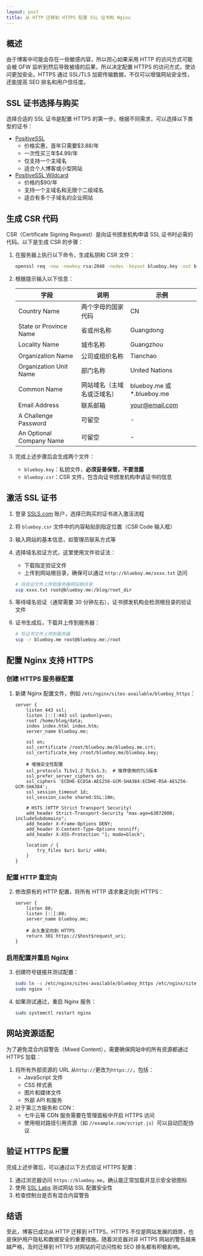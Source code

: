 ```yaml
---
layout: post
title: 从 HTTP 迁移到 HTTPS 配置 SSL 证书和 Nginx
---
```


## 概述

由于博客中可能会存在一些敏感内容，所以担心如果采用 HTTP 的访问方式可能会被 GFW 监听到然后导致被墙的后果，所以决定配置 HTTPS 的访问方式，使访问更加安全。HTTPS 通过 SSL/TLS 加密传输数据，不仅可以增强网站安全性，还能提高 SEO 排名和用户信任度。

## SSL 证书选择与购买

选择合适的 SSL 证书是配置 HTTPS 的第一步。根据不同需求，可以选择以下类型的证书：

- [PositiveSSL](https://www.ssls.com/ssl-certificates/comodo-positivessl) 
    - 价格实惠，首年只需要$3.88/年
    - 一次性买三年$4.99/年
    - 仅支持一个主域名
    - 适合个人博客或小型网站
- [PositiveSSL Wildcard](https://www.ssls.com/ssl-certificates/comodo-positivessl-wildcard) 
    - 价格约$90/年
    - 支持一个主域名和无限个二级域名
    - 适合有多个子域名的企业网站

## 生成 CSR 代码

CSR（Certificate Signing Request）是向证书颁发机构申请 SSL 证书时必需的代码。以下是生成 CSR 的步骤：

1. 在服务器上执行以下命令，生成私钥和 CSR 文件：

   ```bash
   openssl req -new -newkey rsa:2048 -nodes -keyout blueboy.key -out blueboy.csr
   ```

2. 根据提示输入以下信息：

   | 字段 | 说明 | 示例 |
   | --- | --- | --- |
   | Country Name | 两个字母的国家代码 | CN |
   | State or Province Name | 省或州名称 | Guangdong |
   | Locality Name | 城市名称 | Guangzhou |
   | Organization Name | 公司或组织名称 | Tianchao |
   | Organization Unit Name | 部门名称 | United Nations |
   | Common Name | 网站域名（主域名或泛域名） | blueboy.me 或 *.blueboy.me |
   | Email Address | 联系邮箱 | your@email.com |
   | A Challenge Password | 可留空 | - |
   | An Optional Company Name | 可留空 | - |

3. 完成上述步骤后会生成两个文件：
   - `blueboy.key`：私钥文件，**必须妥善保管，不要泄露**
   - `blueboy.csr`：CSR 文件，包含向证书颁发机构申请证书的信息

## 激活 SSL 证书

1. 登录 [SSLS.com](https://www.ssls.com/user/certificates) 账户，选择已购买的证书进入激活流程

2. 将 `blueboy.csr` 文件中的内容粘贴到指定位置（CSR Code 输入框）

3. 输入网站的基本信息，如管理员联系方式等

4. 选择域名验证方式，这里使用文件验证法：
   - 下载指定验证文件
   - 上传到网站根目录，确保可以通过 `http://blueboy.me/xxxx.txt` 访问

   ```bash
   # 将验证文件上传到服务器网站根目录
   scp xxxx.txt root@blueboy.me:/blog/root_dir
   ```

5. 等待域名验证（通常需要 30 分钟左右），证书颁发机构会检测根目录的验证文件

6. 证书生成后，下载并上传到服务器：

   ```bash
   # 将证书文件上传到服务器
   scp -r blueboy.me root@blueboy.me:/root
   ```

## 配置 Nginx 支持 HTTPS

### 创建 HTTPS 服务器配置

1. 新建 Nginx 配置文件，例如 `/etc/nginx/sites-available/blueboy_https`：

   ```nginx
   server {
       listen 443 ssl;
       listen [::]:443 ssl ipv6only=on;
       root /home/blog/data;
       index index.html index.htm;
       server_name blueboy.me;

       ssl on;
       ssl_certificate /root/blueboy.me/blueboy.me.crt;
       ssl_certificate_key /root/blueboy.me/blueboy.key;

       # 增强安全性配置
       ssl_protocols TLSv1.2 TLSv1.3;  # 推荐使用的TLS版本
       ssl_prefer_server_ciphers on;
       ssl_ciphers 'ECDHE-ECDSA-AES256-GCM-SHA384:ECDHE-RSA-AES256-GCM-SHA384';
       ssl_session_timeout 1d;
       ssl_session_cache shared:SSL:10m;

       # HSTS (HTTP Strict Transport Security)
       add_header Strict-Transport-Security "max-age=63072000; includeSubdomains";
       add_header X-Frame-Options DENY;
       add_header X-Content-Type-Options nosniff;
       add_header X-XSS-Protection "1; mode=block";

       location / {
           try_files $uri $uri/ =404;
       }
   }
   ```

### 配置 HTTP 重定向

2. 修改原有的 HTTP 配置，将所有 HTTP 请求重定向到 HTTPS：

   ```nginx
   server {
       listen 80;
       listen [::]:80;
       server_name blueboy.me;
       
       # 永久重定向到 HTTPS
       return 301 https://$host$request_uri;
   }
   ```

### 启用配置并重启 Nginx

3. 创建符号链接并测试配置：

   ```bash
   sudo ln -s /etc/nginx/sites-available/blueboy_https /etc/nginx/sites-enabled/
   sudo nginx -t
   ```

4. 如果测试通过，重启 Nginx 服务：

   ```bash
   sudo systemctl restart nginx
   ```

## 网站资源适配

为了避免混合内容警告（Mixed Content），需要确保网站中的所有资源都通过 HTTPS 加载：

1. 将所有外部资源的 URL 从`http://`更改为`https://`，包括：
   - JavaScript 文件
   - CSS 样式表
   - 图片和媒体文件
   - 外部 API 和服务
2. 对于第三方服务和 CDN：
   - 七牛云等 CDN 服务需要在管理面板中开启 HTTPS 访问
   - 使用相对路径引用资源（如 `//example.com/script.js`）可以自动匹配协议

## 验证 HTTPS 配置

完成上述步骤后，可以通过以下方式验证 HTTPS 配置：

1. 通过浏览器访问 `https://blueboy.me`，确认能正常加载并显示安全锁图标
2. 使用 [SSL Labs](https://www.ssllabs.com/ssltest/) 测试网站 SSL 配置安全性
3. 检查控制台是否有混合内容警告

## 结语

至此，博客已成功从 HTTP 迁移到 HTTPS。HTTPS 不仅是网站发展的趋势，也是保护用户隐私和数据安全的重要措施。随着浏览器对非 HTTPS 网站的警告越来越严格，及时迁移到 HTTPS 对网站的可访问性和 SEO 排名都有积极影响。
